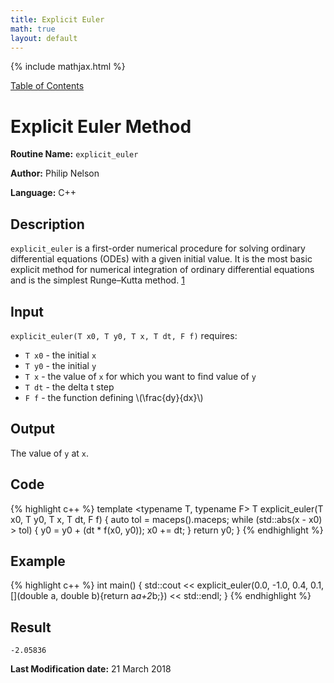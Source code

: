 ```yaml
---
title: Explicit Euler
math: true
layout: default
---
```


{% include mathjax.html %}

<a href="https://philipnelson5.github.io/MATH5620/SoftwareManual"> Table of Contents </a>
# Explicit Euler Method

**Routine Name:** `explicit_euler`

**Author:** Philip Nelson

**Language:** C++

## Description

`explicit_euler` is a first-order numerical procedure for solving ordinary differential equations (ODEs) with a given initial value. It is the most basic explicit method for numerical integration of ordinary differential equations and is the simplest Runge–Kutta method. [1](https://en.wikipedia.org/wiki/Euler_method)

## Input


`explicit_euler(T x0, T y0, T x, T dt, F f)` requires:

* `T x0` - the initial `x`
* `T y0` - the initial `y`
* `T x` - the value of `x` for which you want to find value of `y`
* `T dt` - the delta t step
* `F f` - the function defining \\(\frac{dy}{dx}\\)

## Output

The value of `y` at `x`.

## Code
{% highlight c++ %}
template <typename T, typename F>
T explicit_euler(T x0, T y0, T x, T dt, F f)
{
  auto tol = maceps<T>().maceps;
  while (std::abs(x - x0) > tol)
  {
    y0 = y0 + (dt * f(x0, y0));
    x0 += dt;
  }
  return y0;
}
{% endhighlight %}

## Example
{% highlight c++ %}
int main()
{
  std::cout <<
    explicit_euler(0.0, -1.0, 0.4, 0.1, [](double a, double b){return a*a+2*b;})
    << std::endl;
}
{% endhighlight %}

## Result
```
-2.05836
```

**Last Modification date:** 21 March 2018
